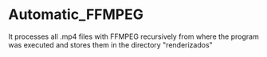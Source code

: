 # Automatic_FFMPEG
It processes all .mp4 files with FFMPEG recursively from where the program was executed and stores them in the directory "renderizados"
